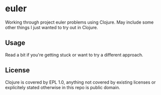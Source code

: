 # euler

Working through project euler problems using Clojure. May include some other things I just wanted to try out in Clojure.

## Usage

Read a bit if you're getting stuck or want to try a different approach.

## License

Clojure is covered by EPL 1.0, anything not covered by existing licenses or explicitely stated otherwise in this repo is public domain.
